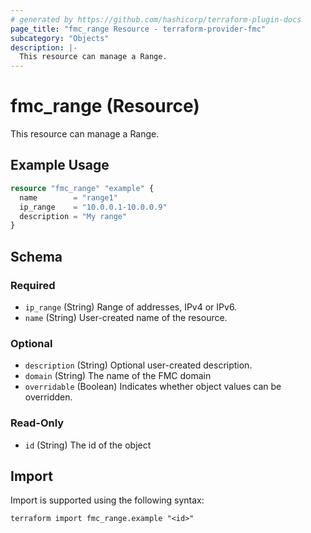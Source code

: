 ```yaml
---
# generated by https://github.com/hashicorp/terraform-plugin-docs
page_title: "fmc_range Resource - terraform-provider-fmc"
subcategory: "Objects"
description: |-
  This resource can manage a Range.
---
```


# fmc_range (Resource)

This resource can manage a Range.

## Example Usage

```terraform
resource "fmc_range" "example" {
  name        = "range1"
  ip_range    = "10.0.0.1-10.0.0.9"
  description = "My range"
}
```

<!-- schema generated by tfplugindocs -->
## Schema

### Required

- `ip_range` (String) Range of addresses, IPv4 or IPv6.
- `name` (String) User-created name of the resource.

### Optional

- `description` (String) Optional user-created description.
- `domain` (String) The name of the FMC domain
- `overridable` (Boolean) Indicates whether object values can be overridden.

### Read-Only

- `id` (String) The id of the object

## Import

Import is supported using the following syntax:

```shell
terraform import fmc_range.example "<id>"
```
